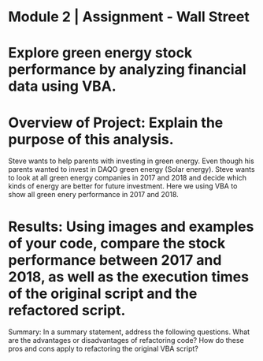 # Module 2 | Assignment - Wall Street

# Explore green energy stock performance by analyzing financial data using VBA.
# Overview of Project: Explain the purpose of this analysis.
Steve wants to help parents with investing in green energy. Even though his parents wanted to invest in DAQO green energy (Solar energy). Steve wants to look at all green energy companies in 2017 and 2018 and decide which kinds of energy are better for future investment. Here we using VBA to show all green enery performance in 2017 and 2018.
# Results: Using images and examples of your code, compare the stock performance between 2017 and 2018, as well as the execution times of the original script and the refactored script.

Summary: In a summary statement, address the following questions.
What are the advantages or disadvantages of refactoring code?
How do these pros and cons apply to refactoring the original VBA script?